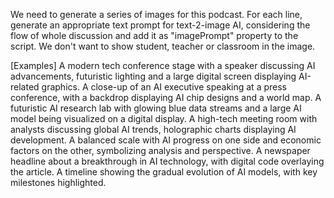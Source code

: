We need to generate a series of images for this podcast. For each line, generate an appropriate text prompt for text-2-image AI, considering the flow of whole discussion and add it as "imagePrompt" property to the script. We don't want to show student, teacher or classroom in the image.

[Examples]
A modern tech conference stage with a speaker discussing AI advancements, futuristic lighting and a large digital screen displaying AI-related graphics.
A close-up of an AI executive speaking at a press conference, with a backdrop displaying AI chip designs and a world map.
A futuristic AI research lab with glowing blue data streams and a large AI model being visualized on a digital display.
A high-tech meeting room with analysts discussing global AI trends, holographic charts displaying AI development.
A balanced scale with AI progress on one side and economic factors on the other, symbolizing analysis and perspective.
A newspaper headline about a breakthrough in AI technology, with digital code overlaying the article.
A timeline showing the gradual evolution of AI models, with key milestones highlighted.
